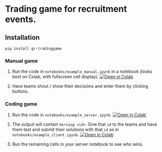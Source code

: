# Trading game for recruitment events. 

## Installation

`pip install gr-tradinggame`

### Manual game

1. Run the code in `notebooks/example_manual.ipynb` in a notebook (looks best on Colab, with fullscreen cell display). [![Open in Colab](https://colab.research.google.com/assets/colab-badge.svg)](https://colab.research.google.com/github/soerenwolfers/gr_tradinggame/blob/main/notebooks/example_manual.ipynb)

2. Have teams shout / show their decisions and enter them by clicking buttons. 

### Coding game

1. Run the code in `notebooks/example_server.ipynb`. [![Open in Colab](https://colab.research.google.com/assets/colab-badge.svg)](https://colab.research.google.com/github/soerenwolfers/gr_tradinggame/blob/main/notebooks/example_server.ipynb)



2. The output will contain `Serving <id>`. Give that `id` to the teams and have them test and submit their solutions with that `id` as in `notebooks/example_client.ipynb`. [![Open in Colab](https://colab.research.google.com/assets/colab-badge.svg)](https://colab.research.google.com/github/soerenwolfers/gr_tradinggame/blob/main/notebooks/example_client.ipynb)

3. Run the remaining cells in your server notebook to see who wins.




